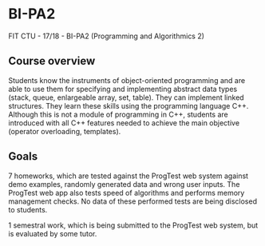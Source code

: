 # BI-PA2
FIT CTU - 17/18 - BI-PA2 (Programming and Algorithmics 2)

## Course overview
Students know the instruments of object-oriented programming and are able to use them for specifying and implementing abstract data types (stack, queue, enlargeable array, set, table). They can implement linked structures. They learn these skills using the programming language C++. Although this is not a module of programming in C++, students are introduced with all C++ features needed to achieve the main objective (operator overloading, templates).

## Goals
7 homeworks, which are tested against the ProgTest web system against demo examples, randomly generated data and wrong user inputs. The ProgTest web app also tests speed of algorithms and performs memory management checks. No data of these performed tests are being disclosed to students.

1 semestral work, which is being submitted to the ProgTest web system, but is evaluated by some tutor.
